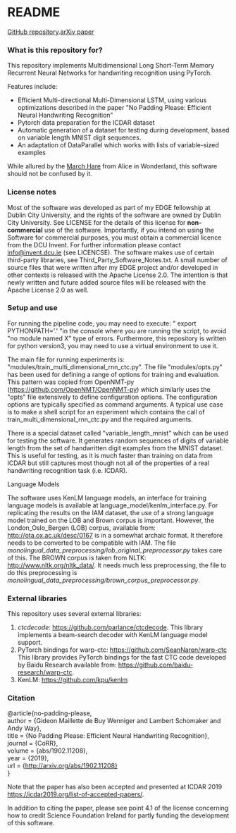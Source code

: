 # README #

[GitHub repository](https://github.com/gwenniger/multi-hare).[arXiv paper](https://arxiv.org/abs/1902.11208)

### What is this repository for? ###

This repository implements Multidimensional Long Short-Term Memory Recurrent Neural Networks for handwriting recognition
using PyTorch.

Features include:

* Efficient Multi-directional Multi-Dimensional LSTM, using various optimizations described in the paper
  "No Padding Please: Efficient Neural Handwriting Recognition" 
* Pytorch data preparation for the ICDAR dataset
* Automatic generation of a dataset for testing during development, based on 
  variable length MNIST digit sequences.
* An adaptation of DataParallel which works with lists of variable-sized examples

While allured by the [March Hare](https://en.wikipedia.org/wiki/March_Hare)  from Alice in Wonderland,
this software should not be confused by it. 

### License notes ###

Most of the software was developed as part of my EDGE fellowship at Dublin City University, and the 
rights of the software are owned by Dublin City University. See LICENSE for the details of this license 
for **non-commercial** use of the software. Importantly, if you intend on using the Software for commercial purposes, 
you must obtain a commercial licence from the DCU Invent. 
For further information please contact info@invent.dcu.ie (see LICENCSE). 
The software makes use of certain third-party libraries, see Third_Party_Software_Notes.txt.
A small number of source files that were written after my EDGE project and/or developed in other contexts 
is released with the Apache License 2.0. The intention is that newly written and future added  source files 
will be released with the Apache License 2.0 as well.
 

### Setup and use ###
For running the pipeline code, you may need to execute:
" export PYTHONPATH='.' "in the console where you are running the script, to avoid "no module named X"
type of errors.
Furthermore, this repository is written for python version3, you may need to 
use a virtual environment to use it.

The main file for running experiments is: "modules/train_multi_dimensional_rnn_ctc.py".
The file "modules/opts.py" has been used for defining a range of options for training and evaluation.
This pattern was copied from OpenNMT-py (https://github.com/OpenNMT/OpenNMT-py)
which similarly uses the "opts" file extensively to define configuration options. The configuration options
are typically specified as command arguments. A typical use case is to make a shell script for an experiment
which contains the call of train_multi_dimensional_rnn_ctc.py and the required arguments.

There is a special dataset called "variable_length_mnist" which can be used for testing the software.
It generates random sequences of digits of variable length from the set of handwritten digit examples 
from the MNIST dataset. This is useful for testing, as it is much faster than training on data from ICDAR 
but still captures most though not all of the  properties of a real handwriting recognition task (i.e. ICDAR).

Language Models

The software uses KenLM language models, an interface for training language models is available at 
language_model/kenlm_interface.py. For replicating the results on the IAM dataset, the use of a strong language
model trained on the LOB and Brown corpus is important. However, the London_Oslo_Bergen (LOB) corpus, available from:
http://ota.ox.ac.uk/desc/0167 is in a somewhat archaic format. It therefore needs to be converted to be compatible with IAM. 
The file <em>monolingual_data_preprocessing/lob_original_preprocessor.py</em> takes care of this.
The BROWN corpus is taken from NLTK: http://www.nltk.org/nltk_data/. It needs much less preprocessing, the file 
to do this preprocessing  is <em>monolingual_data_preprocessing/brown_corpus_preprocessor.py</em>.

 

### External libraries ###
This repository uses several external libraries:
1. *ctcdecode*:  https://github.com/parlance/ctcdecode. 
This library implements a beam-search decoder with KenLM language model support.
2. PyTorch bindings for warp-ctc: https://github.com/SeanNaren/warp-ctc
This library provides PyTorch bindings for the fast CTC code developed by Baidu Research 
available from: https://github.com/baidu-research/warp-ctc.
3. KenLM: https://github.com/kpu/kenlm

### Citation ###

@article{no-padding-please,  
  author    = {Gideon Maillette de Buy Wenniger and Lambert Schomaker and Andy Way},  
  title     = {No Padding Please: Efficient Neural Handwriting Recognition},  
  journal   = {CoRR},  
  volume    = {abs/1902.11208},  
  year      = {2019},  
  url       = {http://arxiv.org/abs/1902.11208}  
}  

Note that the paper has also been accepted and presented at ICDAR 2019
https://icdar2019.org/list-of-accepted-papers/.

In addition to citing the paper, please see point 4.1 of the license 
concerning how to credit Science Foundation Ireland for partly funding 
the development of this software.

<!---

* Quick summary
* Version
* [Learn Markdown](https://bitbucket.org/tutorials/markdowndemo)

### How do I get set up? ###

* Summary of set up
* Configuration
* Dependencies
* Database configuration
* How to run tests
* Deployment instructions

### Contribution guidelines ###

* Writing tests
* Code review
* Other guidelines

### Who do I talk to? ###

* Repo owner or admin
* Other community or team contact

-->
